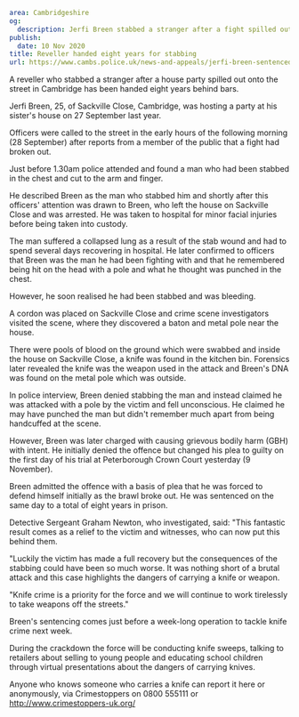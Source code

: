 ```yaml
area: Cambridgeshire
og:
  description: Jerfi Breen stabbed a stranger after a fight spilled out onto the street
publish:
  date: 10 Nov 2020
title: Reveller handed eight years for stabbing
url: https://www.cambs.police.uk/news-and-appeals/jerfi-breen-sentenced-cambridge-stabbing
```

A reveller who stabbed a stranger after a house party spilled out onto the street in Cambridge has been handed eight years behind bars.

Jerfi Breen, 25, of Sackville Close, Cambridge, was hosting a party at his sister's house on 27 September last year.

Officers were called to the street in the early hours of the following morning (28 September) after reports from a member of the public that a fight had broken out.

Just before 1.30am police attended and found a man who had been stabbed in the chest and cut to the arm and finger.

He described Breen as the man who stabbed him and shortly after this officers' attention was drawn to Breen, who left the house on Sackville Close and was arrested. He was taken to hospital for minor facial injuries before being taken into custody.

The man suffered a collapsed lung as a result of the stab wound and had to spend several days recovering in hospital. He later confirmed to officers that Breen was the man he had been fighting with and that he remembered being hit on the head with a pole and what he thought was punched in the chest.

However, he soon realised he had been stabbed and was bleeding.

A cordon was placed on Sackville Close and crime scene investigators visited the scene, where they discovered a baton and metal pole near the house.

There were pools of blood on the ground which were swabbed and inside the house on Sackville Close, a knife was found in the kitchen bin. Forensics later revealed the knife was the weapon used in the attack and Breen's DNA was found on the metal pole which was outside.

In police interview, Breen denied stabbing the man and instead claimed he was attacked with a pole by the victim and fell unconscious. He claimed he may have punched the man but didn't remember much apart from being handcuffed at the scene.

However, Breen was later charged with causing grievous bodily harm (GBH) with intent. He initially denied the offence but changed his plea to guilty on the first day of his trial at Peterborough Crown Court yesterday (9 November).

Breen admitted the offence with a basis of plea that he was forced to defend himself initially as the brawl broke out. He was sentenced on the same day to a total of eight years in prison.

Detective Sergeant Graham Newton, who investigated, said: "This fantastic result comes as a relief to the victim and witnesses, who can now put this behind them.

"Luckily the victim has made a full recovery but the consequences of the stabbing could have been so much worse. It was nothing short of a brutal attack and this case highlights the dangers of carrying a knife or weapon.

"Knife crime is a priority for the force and we will continue to work tirelessly to take weapons off the streets."

Breen's sentencing comes just before a week-long operation to tackle knife crime next week.

During the crackdown the force will be conducting knife sweeps, talking to retailers about selling to young people and educating school children through virtual presentations about the dangers of carrying knives.

Anyone who knows someone who carries a knife can report it here or anonymously, via Crimestoppers on 0800 555111 or http://www.crimestoppers-uk.org/
